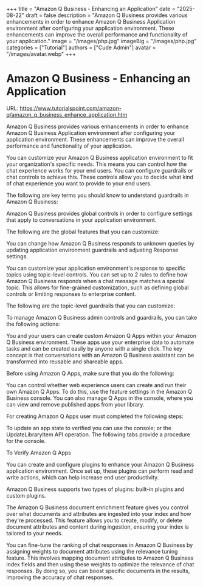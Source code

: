 +++
title = "Amazon Q Business - Enhancing an Application"
date = "2025-08-22"
draft = false
description = "Amazon Q Business provides various enhancements in order to enhance Amazon Q Business Application environment after configuring your application environment. These enhancements can improve the overall performance and functionality of your application."
image = "/images/php.jpg"
imageBig = "/images/php.jpg"
categories = ["Tutorial"]
authors = ["Cude Admin"]
avatar = "/images/avatar.webp"
+++

# Amazon Q Business - Enhancing an Application

URL: https://www.tutorialspoint.com/amazon-q/amazon_q_business_enhance_application.htm

Amazon Q Business provides various enhancements in order to enhance Amazon Q Business Application environment after configuring your application environment. These enhancements can improve the overall performance and functionality of your application.

You can customize your Amazon Q Business application environment to fit your organization's specific needs. This means you can control how the chat experience works for your end users. You can configure guardrails or chat controls to achieve this. These controls allow you to decide what kind of chat experience you want to provide to your end users.

The following are key terms you should know to understand guardrails in Amazon Q Business:

Amazon Q Business provides global controls in order to configure settings that apply to conversations in your application environment.

The following are the global features that you can customize:

You can change how Amazon Q Business responds to unknown queries by updating application environment guardrails and adjusting Response settings.

You can customize your application environment's response to specific topics using topic-level controls. You can set up to 2 rules to define how Amazon Q Business responds when a chat message matches a special topic. This allows for fine-grained customization, such as defining global controls or limiting responses to enterprise content.

The following are the topic-level guardrails that you can customize:

To manage Amazon Q Business admin controls and guardrails, you can take the following actions:

You and your users can create custom Amazon Q Apps within your Amazon Q Business environment. These apps use your enterprise data to automate tasks and can be created easily by anyone with a single click. The key concept is that conversations with an Amazon Q Business assistant can be transformed into reusable and shareable apps.

Before using Amazon Q Apps, make sure that you do the following:

You can control whether web experience users can create and run their own Amazon Q Apps. To do this, use the feature settings in the Amazon Q Business console. You can also manage Q Apps in the console, where you can view and remove published apps from your library.

For creating Amazon Q Apps user must completed the following steps:

To update an app state to verified you can use the console; or the UpdateLibraryItem API operation. The following tabs provide a procedure for the console.

To Verify Amazon Q Apps

You can create and configure plugins to enhance your Amazon Q Business application environment. Once set up, these plugins can perform read and write actions, which can help increase end user productivity.

Amazon Q Business supports two types of plugins: built-in plugins and custom plugins.

The Amazon Q Business document enrichment feature gives you control over what documents and attributes are ingested into your index and how they're processed. This feature allows you to create, modify, or delete document attributes and content during ingestion, ensuring your index is tailored to your needs.

You can fine-tune the ranking of chat responses in Amazon Q Business by assigning weights to document attributes using the relevance tuning feature. This involves mapping document attributes to Amazon Q Business index fields and then using these weights to optimize the relevance of chat responses. By doing so, you can boost specific documents in the results, improving the accuracy of chat responses.
